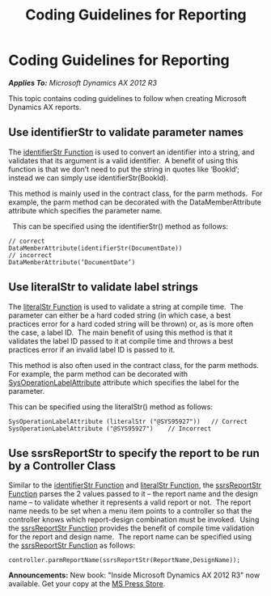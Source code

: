 ﻿---
title: Coding Guidelines for Reporting
TOCTitle: Coding Guidelines for Reporting
ms:assetid: 62f0dd69-807f-4c79-a509-ad3a468062b8
ms:mtpsurl: https://msdn.microsoft.com/en-us/library/Dn249346(v=AX.60)
ms:contentKeyID: 54749596
ms.date: 05/18/2015
mtps_version: v=AX.60
---

# Coding Guidelines for Reporting 


_**Applies To:** Microsoft Dynamics AX 2012 R3_

This topic contains coding guidelines to follow when creating Microsoft Dynamics AX reports.

## Use identifierStr to validate parameter names

The [identifierStr Function](https://msdn.microsoft.com/en-us/library/aa865105\(v=ax.60\)) is used to convert an identifier into a string, and validates that its argument is a valid identifier.  A benefit of using this function is that we don’t need to put the string in quotes like ‘BookId’; instead we can simply use identifierStr(BookId).

This method is mainly used in the contract class, for the parm methods.  For example, the parm method can be decorated with the DataMemberAttribute attribute which specifies the parameter name.

  This can be specified using the identifierStr() method as follows:

    // correct
    DataMemberAttribute(identifierStr(DocumentDate))
    // incorrect
    DataMemberAttribute(‘DocumentDate’)

## Use literalStr to validate label strings

The [literalStr Function](https://msdn.microsoft.com/en-us/library/aa876886\(v=ax.60\)) is used to validate a string at compile time.  The parameter can either be a hard coded string (in which case, a best practices error for a hard coded string will be thrown) or, as is more often the case, a label ID.  The main benefit of using this method is that it validates the label ID passed to it at compile time and throws a best practices error if an invalid label ID is passed to it.

This method is also often used in the contract class, for the parm methods. For example, the parm method can be decorated with [SysOperationLabelAttribute](https://msdn.microsoft.com/en-us/library/gg963117\(v=ax.60\)) attribute which specifies the label for the parameter.

This can be specified using the literalStr() method as follows:

    SysOperationLabelAttribute (literalStr ("@SYS95927"))   // Correct
    SysOperationLabelAttribute ("@SYS95927")    // Incorrect

## Use ssrsReportStr to specify the report to be run by a Controller Class

Similar to the [identifierStr Function](https://msdn.microsoft.com/en-us/library/aa865105\(v=ax.60\)) and [literalStr Function](https://msdn.microsoft.com/en-us/library/aa876886\(v=ax.60\)), the [ssrsReportStr Function](https://msdn.microsoft.com/en-us/library/dn250992\(v=ax.60\)) parses the 2 values passed to it – the report name and the design name – to validate whether it represents a valid report or not.  The report name needs to be set when a menu item points to a controller so that the controller knows which report-design combination must be invoked.  Using the [ssrsReportStr Function](https://msdn.microsoft.com/en-us/library/dn250992\(v=ax.60\)) provides the benefit of compile time validation for the report and design name.  The report name can be specified using the [ssrsReportStr Function](https://msdn.microsoft.com/en-us/library/dn250992\(v=ax.60\)) as follows:

    controller.parmReportName(ssrsReportStr(ReportName,DesignName));

  
**Announcements:** New book: "Inside Microsoft Dynamics AX 2012 R3" now available. Get your copy at the [MS Press Store](https://www.microsoftpressstore.com/store/inside-microsoft-dynamics-ax-2012-r3-9780735685109).

